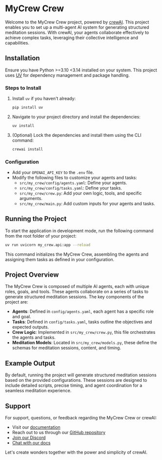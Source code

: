 # MyCrew Crew

Welcome to the MyCrew Crew project, powered by [crewAI](https://crewai.com). This project enables you to set up a multi-agent AI system for generating structured meditation sessions. With crewAI, your agents collaborate effectively to achieve complex tasks, leveraging their collective intelligence and capabilities.

## Installation

Ensure you have Python >=3.10 <3.14 installed on your system. This project uses [UV](https://docs.astral.sh/uv/) for dependency management and package handling.

### Steps to Install

1. Install `uv` if you haven't already:

   ```bash
   pip install uv
   ```

2. Navigate to your project directory and install the dependencies:

   ```bash
   uv install
   ```

3. (Optional) Lock the dependencies and install them using the CLI command:

   ```bash
   crewai install
   ```

### Configuration

- Add your `OPENAI_API_KEY` to the `.env` file.
- Modify the following files to customize your agents and tasks:
  - `src/my_crew/config/agents.yaml`: Define your agents.
  - `src/my_crew/config/tasks.yaml`: Define your tasks.
  - `src/my_crew/crew.py`: Add your own logic, tools, and specific arguments.
  - `src/my_crew/main.py`: Add custom inputs for your agents and tasks.

## Running the Project

To start the application in development mode, run the following command from the root folder of your project:

```bash
uv run uvicorn my_crew.api:app --reload
```

This command initializes the MyCrew Crew, assembling the agents and assigning them tasks as defined in your configuration.

## Project Overview

The MyCrew Crew is composed of multiple AI agents, each with unique roles, goals, and tools. These agents collaborate on a series of tasks to generate structured meditation sessions. The key components of the project are:

- **Agents**: Defined in `config/agents.yaml`, each agent has a specific role and goal.
- **Tasks**: Defined in `config/tasks.yaml`, tasks outline the objectives and expected outputs.
- **Crew Logic**: Implemented in `src/my_crew/crew.py`, this file orchestrates the agents and tasks.
- **Meditation Models**: Located in `src/my_crew/models.py`, these define the schemas for meditation sessions, content, and timing.

## Example Output

By default, running the project will generate structured meditation sessions based on the provided configurations. These sessions are designed to include detailed scripts, precise timing, and agent coordination for a seamless meditation experience.

## Support

For support, questions, or feedback regarding the MyCrew Crew or crewAI:

- Visit our [documentation](https://docs.crewai.com)
- Reach out to us through our [GitHub repository](https://github.com/joaomdmoura/crewai)
- [Join our Discord](https://discord.com/invite/X4JWnZnxPb)
- [Chat with our docs](https://chatg.pt/DWjSBZn)

Let's create wonders together with the power and simplicity of crewAI.
